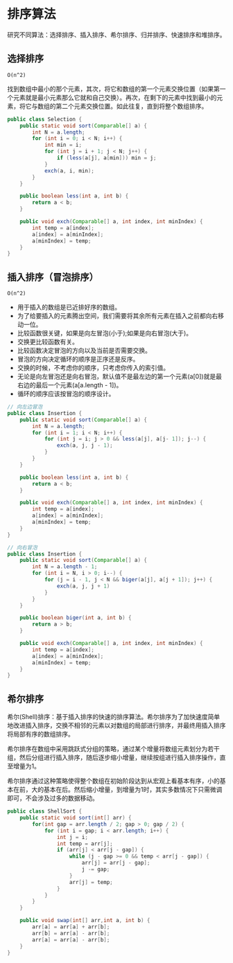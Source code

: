 # 排序算法

研究不同算法：选择排序、插入排序、希尔排序、归并排序、快速排序和堆排序。

## 选择排序

`O(n^2)`

找到数组中最小的那个元素，其次，将它和数组的第一个元素交换位置（如果第一个元素就是最小元素那么它就和自己交换）。再次，在剩下的元素中找到最小的元素，将它与数组的第二个元素交换位置。如此往复，直到将整个数组排序。

```java
public class Selection {
    public static void sort(Comparable[] a) {
        int N = a.length;
        for (int i = 0; i < N; i++) {
            int min = i;
            for (int j = i + 1; j < N; j++) {
                if (less(a[j], a[min])) min = j;
            }
            exch(a, i, min);
        }
    }

    public boolean less(int a, int b) {
        return a < b;
    }

    public void exch(Comparable[] a, int index, int minIndex) {
        int temp = a[index];
        a[index] = a[minIndex];
        a[minIndex] = temp;
    }
}
```

## 插入排序（冒泡排序）

`O(n^2)`

- 用于插入的数组是已近排好序的数组。
- 为了给要插入的元素腾出空间，我们需要将其余所有元素在插入之前都向右移动一位。
- 比较函数很关键，如果是向左冒泡(小于);如果是向右冒泡(大于)。
- 交换更比较函数有关。
- 比较函数决定冒泡的方向以及当前是否需要交换。
- 冒泡的方向决定循环的顺序是正序还是反序。
- 交换的时候，不考虑你的顺序，只考虑你传入的索引值。
- 无论是向左冒泡还是向右冒泡，默认值不是最左边的第一个元素(a[0])就是最右边的最后一个元素(a[a.length - 1])。
- 循环的顺序应该按冒泡的顺序设计。

```java
// 向左边冒泡
public class Insertion {
    public static void sort(Comparable[] a) {
        int N = a.length;
        for (int i = 1; i < N; i++) {
            for (int j = i; j > 0 && less(a[j], a[j- 1]); j--) {
                exch(a, j, j - 1);
            }
        }
    }

    public boolean less(int a, int b) {
        return a < b;
    }

    public void exch(Comparable[] a, int index, int minIndex) {
        int temp = a[index];
        a[index] = a[minIndex];
        a[minIndex] = temp;
    }
}

// 向右冒泡
public class Insertion {
    public static void sort(Comparable[] a) {
        int N = a.length - 1;
        for (int i = N, i > 0; i--) {
            for (j = i - 1, j < N && biger(a[j], a[j + 1]); j++) {
                exch(a, j, j + 1)
            }
        }
    }

    public boolean biger(int a, int b) {
        return a > b;
    }

    public void exch(Comparable[] a, int index, int minIndex) {
        int temp = a[index];
        a[index] = a[minIndex];
        a[minIndex] = temp;
    }
}
```

## 希尔排序

希尔(Shell)排序：基于插入排序的快速的排序算法。希尔排序为了加快速度简单地改进插入排序，交换不相邻的元素以对数组的局部进行排序，并最终用插入排序将局部有序的数组排序。

希尔排序在数组中采用跳跃式分组的策略，通过某个增量将数组元素划分为若干组，然后分组进行插入排序，随后逐步缩小增量，继续按组进行插入排序操作，直至增量为1。

希尔排序通过这种策略使得整个数组在初始阶段达到从宏观上看基本有序，小的基本在前，大的基本在后。然后缩小增量，到增量为1时，其实多数情况下只需微调即可，不会涉及过多的数据移动。

```java
public class ShellSort {
    public static void sort(int[] arr) {
        for(int gap = arr.length / 2; gap > 0; gap / 2) {
            for (int i = gap; i < arr.length; i++) {
                int j = i;
                int temp = arr[j];
                if (arr[j] < arr[j - gap]) {
                    while (j - gap >= 0 && temp < arr[j - gap]) {
                        arr[j] = arr[j - gap];
                        j -= gap;
                    }
                    arr[j] = temp;
                }
            }
        }
    }

    public void swap(int[] arr,int a, int b) {
        arr[a] = arr[a] + arr[b];
        arr[b] = arr[a] - arr[b];
        arr[a] = arr[a] - arr[b];
    }
}
```
